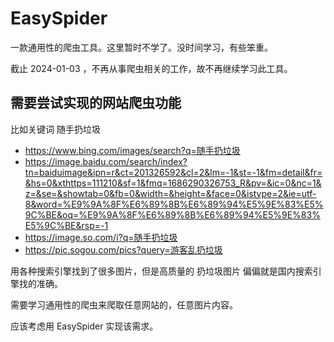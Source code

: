 # EasySpider

一款通用性的爬虫工具。这里暂时不学了。没时间学习，有些笨重。

截止 2024-01-03 ，不再从事爬虫相关的工作，故不再继续学习此工具。

## 需要尝试实现的网站爬虫功能

比如关键词 随手扔垃圾

- https://www.bing.com/images/search?q=随手扔垃圾
- https://image.baidu.com/search/index?tn=baiduimage&ipn=r&ct=201326592&cl=2&lm=-1&st=-1&fm=detail&fr=&hs=0&xthttps=111210&sf=1&fmq=1686290326753_R&pv=&ic=0&nc=1&z=&se=&showtab=0&fb=0&width=&height=&face=0&istype=2&ie=utf-8&word=%E9%9A%8F%E6%89%8B%E6%89%94%E5%9E%83%E5%9C%BE&oq=%E9%9A%8F%E6%89%8B%E6%89%94%E5%9E%83%E5%9C%BE&rsp=-1
- https://image.so.com/i?q=随手扔垃圾
- https://pic.sogou.com/pics?query=游客乱扔垃圾

用各种搜索引擎找到了很多图片，但是高质量的 扔垃圾图片 偏偏就是国内搜索引擎找的准确。

需要学习通用性的爬虫来爬取任意网站的，任意图片内容。

应该考虑用 EasySpider 实现该需求。
